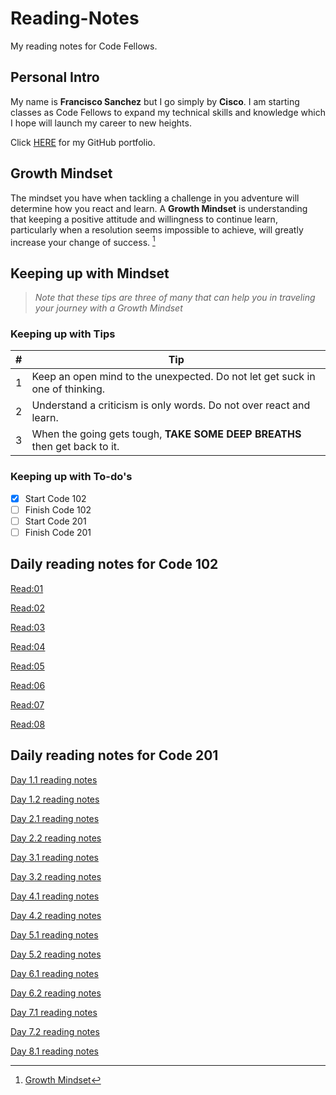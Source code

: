 # Reading-Notes

My reading notes for Code Fellows.

## Personal Intro

My name is **Francisco Sanchez** but I go simply by **Cisco**. I am starting classes as Code Fellows to expand my technical skills and knowledge which I hope will launch my career to new heights.

Click [HERE](https://github.com/c0d3cisco/) for my GitHub portfolio.

## Growth Mindset

The mindset you have when tackling a challenge in you adventure will determine how you react and learn. A **Growth Mindset** is understanding that keeping a positive attitude and willingness to continue learn, particularly when a resolution seems impossible to achieve, will greatly increase your change of success. [^1]

## Keeping up with Mindset

> *Note that these tips are three of many that can help you in traveling your journey with a Growth Mindset*  

### Keeping up with Tips

| # | Tip |
| ------ | ------ |
| 1 | Keep an open mind to the unexpected. Do not let get suck in one of thinking. |
| 2 | Understand a criticism is only words. Do not over react and learn. |
| 3 | When the going gets tough, **TAKE SOME DEEP BREATHS** then get back to it. |

### Keeping up with To-do's

+ [x] Start Code 102
+ [ ] Finish Code 102
+ [ ] Start Code 201
+ [ ] Finish Code 201

[^1]: [Growth Mindset](https://www.atlassian.com/blog/inside-atlassian/growth-mindset)

## Daily reading notes for **Code 102**

[Read:01](/code-102/code102_day1.md)

[Read:02](/code-102/coder-computer.md)

[Read:03](/code-102/reading-3.md)

[Read:04](/code-102/reading-4.md)

[Read:05](/code-102/reading-5.md)

[Read:06](/code-102/reading-6.md)

[Read:07](/code-102/reading-7.md)

[Read:08](/code-102/reading-8.md)

## Daily reading notes for **Code 201**

[Day 1.1 reading notes](/code-201/reading-1.md)

[Day 1.2 reading notes](/code-201/reading-2.md)

[Day 2.1 reading notes](/code-201/reading-3.md)

[Day 2.2 reading notes](/code-201/reading-4.md)

[Day 3.1 reading notes](/code-201reading-5.md)

[Day 3.2 reading notes](/code-201/reading-6.md)

[Day 4.1 reading notes](/code-201/reading-7.md)

[Day 4.2 reading notes](/code-201/reading-8.md)

[Day 5.1 reading notes](/code-201/reading-9.md)

[Day 5.2 reading notes](/code-201/reading-10.md)

[Day 6.1 reading notes](/code-201/reading-11.md)

[Day 6.2 reading notes](/code-201/reading-12.md)

[Day 7.1 reading notes](/code-201/reading-13.md)

[Day 7.2 reading notes](/code-201/reading-14.md)

[Day 8.1 reading notes](/code-201/reading-15.md)
